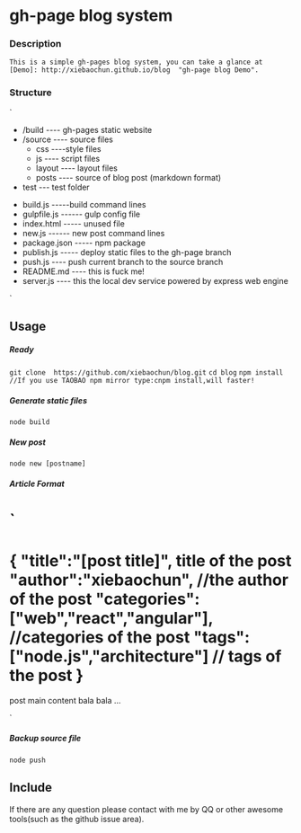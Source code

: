 # gh-page blog system

### Description

	This is a simple gh-pages blog system, you can take a glance at [Demo]: http://xiebaochun.github.io/blog  "gh-page blog Demo".

### Structure

`
+ /build ---- gh-pages static website
+ /source ---- source files
	- css ----style files
	- js ---- script files
	- layout ---- layout files
	- posts ---- source of blog post (markdown format)
+ test --- test folder
- build.js -----build command lines
- gulpfile.js ------ gulp config file
- index.html ----- unused file
- new.js ------ new post command lines
- package.json ----- npm package
- publish.js ----- deploy static files to the gh-page branch
- push.js ---- push current branch to the source branch
- README.md ---- this is fuck me!
- server.js ---- this the local dev service powered by express web engine

`

## Usage

##### Ready

`git clone  https://github.com/xiebaochun/blog.git`
`cd blog`
`npm install //If you use TAOBAO npm mirror type:cnpm install,will faster!`

##### Generate static files

`node build`

##### New post

`node new [postname]`

##### Article Format

`
===
{
    "title":"[post title]", title of the post
    "author":"xiebaochun", //the author of the post 
    "categories":["web","react","angular"],  //categories of the post
    "tags":["node.js","architecture"] // tags of the post
}
===
post main content
bala bala ...

`
##### Backup source file
`node push`

## Include
If there are any question please contact with me by QQ or other awesome tools(such as the github issue area).

